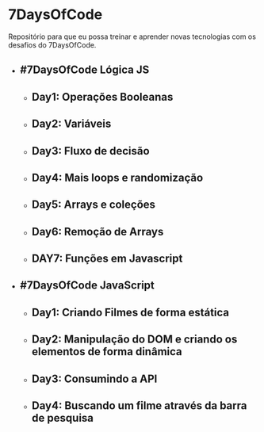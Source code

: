 # 7DaysOfCode 
Repositório para que eu possa treinar e aprender novas tecnologias com os desafios do 7DaysOfCode.

- ## #7DaysOfCode Lógica JS
    - ## Day1: Operações Booleanas
    - ## Day2: Variáveis
    - ## Day3: Fluxo de decisão
    - ## Day4: Mais loops e randomização
    - ## Day5: Arrays e coleções
    - ## Day6: Remoção de Arrays
    - ## DAY7: Funções em Javascript

- ## #7DaysOfCode JavaScript
    - ## Day1: Criando Filmes de forma estática
    - ## Day2: Manipulação do DOM e criando os elementos de forma dinâmica
    - ## Day3:  Consumindo a API
    - ## Day4: Buscando um filme através da barra de pesquisa